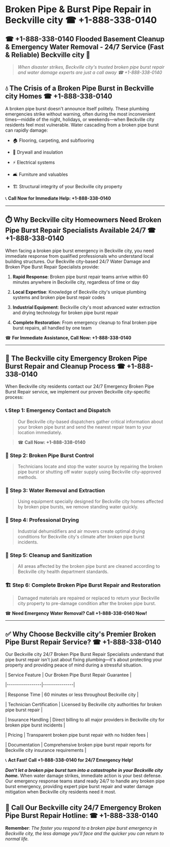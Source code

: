 # Broken Pipe & Burst Pipe Repair in Beckville city ☎ +1-888-338-0140  
## ☎ +1-888-338-0140 Flooded Basement Cleanup & Emergency Water Removal - 24/7 Service (Fast & Reliable) Beckville city 🚨  

> *When disaster strikes, Beckville city's trusted broken pipe burst repair and water damage experts are just a call away ☎ +1-888-338-0140*  

## 💧 The Crisis of a Broken Pipe Burst in Beckville city Homes ☎ +1-888-338-0140  

A broken pipe burst doesn't announce itself politely. These plumbing emergencies strike without warning, often during the most inconvenient times—middle of the night, holidays, or weekends—when Beckville city residents feel most vulnerable. Water cascading from a broken pipe burst can rapidly damage:  

* 🏠 Flooring, carpeting, and subflooring  
* 🧱 Drywall and insulation  
* ⚡ Electrical systems  
* 🛋️ Furniture and valuables  
* 🏗️ Structural integrity of your Beckville city property  

📞 **Call Now for Immediate Help: +1-888-338-0140**  

---  

## ⏱️ Why Beckville city Homeowners Need Broken Pipe Burst Repair Specialists Available 24/7 ☎ +1-888-338-0140  

When facing a broken pipe burst emergency in Beckville city, you need immediate response from qualified professionals who understand local building structures. Our Beckville city-based 24/7 Water Damage and Broken Pipe Burst Repair Specialists provide:  

1. **Rapid Response**: Broken pipe burst repair teams arrive within 60 minutes anywhere in Beckville city, regardless of time or day  
2. **Local Expertise**: Knowledge of Beckville city's unique plumbing systems and broken pipe burst repair codes  
3. **Industrial Equipment**: Beckville city's most advanced water extraction and drying technology for broken pipe burst repair  
4. **Complete Restoration**: From emergency cleanup to final broken pipe burst repairs, all handled by one team  

☎ **For Immediate Assistance, Call Now: +1-888-338-0140**  

---  

## 🔧 The Beckville city Emergency Broken Pipe Burst Repair and Cleanup Process ☎ +1-888-338-0140  

When Beckville city residents contact our 24/7 Emergency Broken Pipe Burst Repair service, we implement our proven Beckville city-specific process:  

### 📞 Step 1: Emergency Contact and Dispatch  
> Our Beckville city-based dispatchers gather critical information about your broken pipe burst and send the nearest repair team to your location immediately.  
> ☎ **Call Now: +1-888-338-0140**  

### 🚿 Step 2: Broken Pipe Burst Control  
> Technicians locate and stop the water source by repairing the broken pipe burst or shutting off water supply using Beckville city-approved methods.  

### 🌊 Step 3: Water Removal and Extraction  
> Using equipment specially designed for Beckville city homes affected by broken pipe bursts, we remove standing water quickly.  

### 💨 Step 4: Professional Drying  
> Industrial dehumidifiers and air movers create optimal drying conditions for Beckville city's climate after broken pipe burst incidents.  

### 🧼 Step 5: Cleanup and Sanitization  
> All areas affected by the broken pipe burst are cleaned according to Beckville city health department standards.  

### 🏗️ Step 6: Complete Broken Pipe Burst Repair and Restoration  
> Damaged materials are repaired or replaced to return your Beckville city property to pre-damage condition after the broken pipe burst.  

☎ **Need Emergency Water Removal? Call +1-888-338-0140 Now!**  

---  

## ✅ Why Choose Beckville city's Premier Broken Pipe Burst Repair Service? ☎ +1-888-338-0140  

Our Beckville city 24/7 Broken Pipe Burst Repair Specialists understand that pipe burst repair isn't just about fixing plumbing—it's about protecting your property and providing peace of mind during a stressful situation.  

| Service Feature | Our Broken Pipe Burst Repair Guarantee |  
|-----------------|---------------|  
| Response Time | 60 minutes or less throughout Beckville city |  
| Technician Certification | Licensed by Beckville city authorities for broken pipe burst repair |  
| Insurance Handling | Direct billing to all major providers in Beckville city for broken pipe burst incidents |  
| Pricing | Transparent broken pipe burst repair with no hidden fees |  
| Documentation | Comprehensive broken pipe burst repair reports for Beckville city insurance requirements |  

📞 **Act Fast! Call +1-888-338-0140 for 24/7 Emergency Help!**  

***Don't let a broken pipe burst turn into a catastrophe in your Beckville city home.*** When water damage strikes, immediate action is your best defense. Our emergency response teams stand ready 24/7 to handle any broken pipe burst emergency, providing expert pipe burst repair and water damage mitigation when Beckville city residents need it most.  

## 📱 Call Our Beckville city 24/7 Emergency Broken Pipe Burst Repair Hotline: ☎ +1-888-338-0140  

**Remember**: *The faster you respond to a broken pipe burst emergency in Beckville city, the less damage you'll face and the quicker you can return to normal life.*